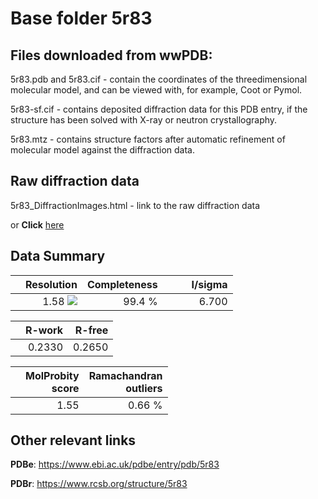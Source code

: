 # Base folder 5r83

## Files downloaded from wwPDB:

5r83.pdb and 5r83.cif - contain the coordinates of the threedimensional molecular model, and can be viewed with, for example, Coot or Pymol.

5r83-sf.cif - contains deposited diffraction data for this PDB entry, if the structure has been solved with X-ray or neutron crystallography.

5r83.mtz - contains structure factors after automatic refinement of molecular model against the diffraction data.

## Raw diffraction data

5r83_DiffractionImages.html - link to the raw diffraction data 

or **Click** [here](https://zenodo.org/record/3730610) 

## Data Summary
|   | Resolution | Completeness| I/sigma |
|---|-------------:|----------------:|--------------:|
|   |1.58 <img src="https://latex.codecogs.com/svg.latex?{\mbox{\normalfont\AA}}"/>|99.4  %|<img width=50/>6.700|

|   | **R-work**| **R-free**   
|---|-------------:|----------------:|           
||0.2330|0.2650|

|   |**MolProbity<br>score**| **Ramachandran<br>outliers** 
|---|-------------:|----------------:|
||1.55|0.66 %|

## Other relevant links 
**PDBe**:  https://www.ebi.ac.uk/pdbe/entry/pdb/5r83
 
**PDBr**: https://www.rcsb.org/structure/5r83 

